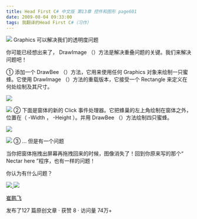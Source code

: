 ```yaml
---
title: Head First C# 中文版 第13章 控件和图形 page601
date: 2009-08-04 09:33:00
tags: 我翻译的Head First C#（习作）
---
```

![](https://p-blog.csdn.net/images/p_blog_csdn_net/cuipengfei1/EntryImages/20090804/2009-08-04_09-13-20.jpg) Graphics  可以解决我们的透明度问题

你可能已经想出来了，  DrawImage  （）方法是解决重叠问题的关键。我们来解决问题吧！

①  添加一个  DrawBee  （）方法，它用来使用任何  Graphics  对象来绘制一只蜜蜂。它使用  DrawImage
（）方法的重载版本，它接受一个  Rectangle  来定义在何处绘制及其尺寸。

![](https://p-blog.csdn.net/images/p_blog_csdn_net/cuipengfei1/EntryImages/20090804/2009-08-04_09-13-06.jpg)

![](https://p-blog.csdn.net/images/p_blog_csdn_net/cuipengfei1/EntryImages/20090804/2009-08-04_09-19-34.jpg) ②  下面是窗体的新的  Click  事件处理器。它把蜂巢的左上角绘制在窗体之外，位置在（
-Width  ，  -Height  ）。并用  DrawBee  （）方法绘制四只蜜蜂。

![](https://p-blog.csdn.net/images/p_blog_csdn_net/cuipengfei1/EntryImages/20090804/2009-08-04_09-25-14.jpg)

![](https://p-blog.csdn.net/images/p_blog_csdn_net/cuipengfei1/EntryImages/20090804/2009-08-04_09-30-50.jpg) ③  ...  但是有一个问题

当你把窗体拖拽出屏幕再拖拽回来的时候，图像消失了！回到你原来写的那个“  Nectar here  ”程序，也有一样的问题！

你认为有什么问题？



[ ![](https://profile.csdnimg.cn/5/2/5/3_cuipengfei1)
![](https://g.csdnimg.cn/static/user-reg-year/1x/11.png)
](https://blog.csdn.net/cuipengfei1)

[ 崔鹏飞 ](https://blog.csdn.net/cuipengfei1)

发布了127 篇原创文章  ·  获赞 8  ·  访问量 74万+

